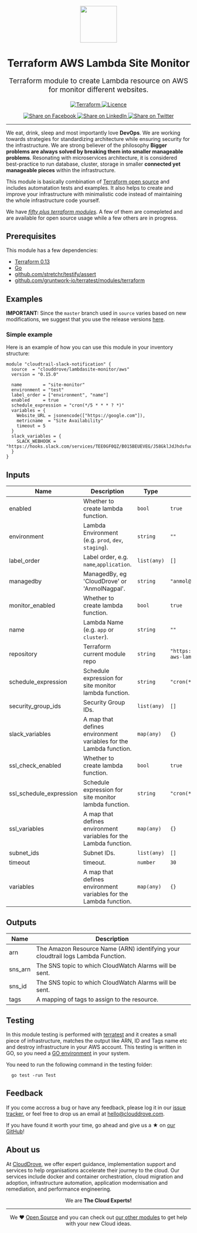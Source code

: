 <!-- This file was automatically generated by the `geine`. Make all changes to `README.yaml` and run `make readme` to rebuild this file. -->

<p align="center"> <img src="https://user-images.githubusercontent.com/50652676/62349836-882fef80-b51e-11e9-99e3-7b974309c7e3.png" width="100" height="100"></p>


<h1 align="center">
    Terraform AWS Lambda Site Monitor
</h1>

<p align="center" style="font-size: 1.2rem;"> 
    Terraform module to create Lambda resource on AWS for monitor different websites.
     </p>

<p align="center">

<a href="https://www.terraform.io">
  <img src="https://img.shields.io/badge/Terraform-v0.12-green" alt="Terraform">
</a>
<a href="LICENSE.md">
  <img src="https://img.shields.io/badge/License-MIT-blue.svg" alt="Licence">
</a>


</p>
<p align="center">

<a href='https://facebook.com/sharer/sharer.php?u=https://github.com/clouddrove/terraform-aws-lambda-site-monitor'>
  <img title="Share on Facebook" src="https://user-images.githubusercontent.com/50652676/62817743-4f64cb80-bb59-11e9-90c7-b057252ded50.png" />
</a>
<a href='https://www.linkedin.com/shareArticle?mini=true&title=Terraform+AWS+Lambda+Site+Monitor&url=https://github.com/clouddrove/terraform-aws-lambda-site-monitor'>
  <img title="Share on LinkedIn" src="https://user-images.githubusercontent.com/50652676/62817742-4e339e80-bb59-11e9-87b9-a1f68cae1049.png" />
</a>
<a href='https://twitter.com/intent/tweet/?text=Terraform+AWS+Lambda+Site+Monitor&url=https://github.com/clouddrove/terraform-aws-lambda-site-monitor'>
  <img title="Share on Twitter" src="https://user-images.githubusercontent.com/50652676/62817740-4c69db00-bb59-11e9-8a79-3580fbbf6d5c.png" />
</a>

</p>
<hr>


We eat, drink, sleep and most importantly love **DevOps**. We are working towards strategies for standardizing architecture while ensuring security for the infrastructure. We are strong believer of the philosophy <b>Bigger problems are always solved by breaking them into smaller manageable problems</b>. Resonating with microservices architecture, it is considered best-practice to run database, cluster, storage in smaller <b>connected yet manageable pieces</b> within the infrastructure. 

This module is basically combination of [Terraform open source](https://www.terraform.io/) and includes automatation tests and examples. It also helps to create and improve your infrastructure with minimalistic code instead of maintaining the whole infrastructure code yourself.

We have [*fifty plus terraform modules*][terraform_modules]. A few of them are comepleted and are available for open source usage while a few others are in progress.




## Prerequisites

This module has a few dependencies: 

- [Terraform 0.13](https://learn.hashicorp.com/terraform/getting-started/install.html)
- [Go](https://golang.org/doc/install)
- [github.com/stretchr/testify/assert](https://github.com/stretchr/testify)
- [github.com/gruntwork-io/terratest/modules/terraform](https://github.com/gruntwork-io/terratest)







## Examples


**IMPORTANT:** Since the `master` branch used in `source` varies based on new modifications, we suggest that you use the release versions [here](https://github.com/clouddrove/terraform-aws-lambda-site-monitor/releases).


### Simple example
Here is an example of how you can use this module in your inventory structure:
```hcl
module "cloudtrail-slack-notification" {
  source  = "clouddrove/lambdasite-monitor/aws"
  version = "0.15.0"

  name        = "site-monitor"
  environment = "test"
  label_order = ["environment", "name"]
  enabled     = true
  schedule_expression = "cron(*/5 * * * ? *)"
  variables = {
    Website_URL = jsonencode(["https://google.com"]),
    metricname  = "Site Availability"
    timeout = 5
  }
  slack_variables = {
    SLACK_WEBHOOK = "https://hooks.slack.com/services/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yrrh08dJo5r1Y"
  }
}
```






## Inputs

| Name | Description | Type | Default | Required |
|------|-------------|------|---------|:--------:|
| enabled | Whether to create lambda function. | `bool` | `true` | no |
| environment | Lambda Environment (e.g. `prod`, `dev`, `staging`). | `string` | `""` | no |
| label\_order | Label order, e.g. `name`,`application`. | `list(any)` | `[]` | no |
| managedby | ManagedBy, eg 'CloudDrove' or 'AnmolNagpal'. | `string` | `"anmol@clouddrove.com"` | no |
| monitor\_enabled | Whether to create lambda function. | `bool` | `true` | no |
| name | Lambda Name  (e.g. `app` or `cluster`). | `string` | `""` | no |
| repository | Terraform current module repo | `string` | `"https://github.com/clouddrove/terraform-aws-lambda-site-monitor"` | no |
| schedule\_expression | Schedule expression for site monitor lambda function. | `string` | `"cron(*/5 * * * ? *)"` | no |
| security\_group\_ids | Security Group IDs. | `list(any)` | `[]` | no |
| slack\_variables | A map that defines environment variables for the Lambda function. | `map(any)` | `{}` | no |
| ssl\_check\_enabled | Whether to create lambda function. | `bool` | `true` | no |
| ssl\_schedule\_expression | Schedule expression for site monitor lambda function. | `string` | `"cron(*/5 * * * ? *)"` | no |
| ssl\_variables | A map that defines environment variables for the Lambda function. | `map(any)` | `{}` | no |
| subnet\_ids | Subnet IDs. | `list(any)` | `[]` | no |
| timeout | timeout. | `number` | `30` | no |
| variables | A map that defines environment variables for the Lambda function. | `map(any)` | `{}` | no |

## Outputs

| Name | Description |
|------|-------------|
| arn | The Amazon Resource Name (ARN) identifying your cloudtrail logs Lambda Function. |
| sns\_arn | The SNS topic to which CloudWatch Alarms will be sent. |
| sns\_id | The SNS topic to which CloudWatch Alarms will be sent. |
| tags | A mapping of tags to assign to the resource. |




## Testing
In this module testing is performed with [terratest](https://github.com/gruntwork-io/terratest) and it creates a small piece of infrastructure, matches the output like ARN, ID and Tags name etc and destroy infrastructure in your AWS account. This testing is written in GO, so you need a [GO environment](https://golang.org/doc/install) in your system. 

You need to run the following command in the testing folder:
```hcl
  go test -run Test
```



## Feedback 
If you come accross a bug or have any feedback, please log it in our [issue tracker](https://github.com/clouddrove/terraform-aws-lambda-site-monitor/issues), or feel free to drop us an email at [hello@clouddrove.com](mailto:hello@clouddrove.com).

If you have found it worth your time, go ahead and give us a ★ on [our GitHub](https://github.com/clouddrove/terraform-aws-lambda-site-monitor)!

## About us

At [CloudDrove][website], we offer expert guidance, implementation support and services to help organisations accelerate their journey to the cloud. Our services include docker and container orchestration, cloud migration and adoption, infrastructure automation, application modernisation and remediation, and performance engineering.

<p align="center">We are <b> The Cloud Experts!</b></p>
<hr />
<p align="center">We ❤️  <a href="https://github.com/clouddrove">Open Source</a> and you can check out <a href="https://github.com/clouddrove">our other modules</a> to get help with your new Cloud ideas.</p>

  [website]: https://clouddrove.com
  [github]: https://github.com/clouddrove
  [linkedin]: https://cpco.io/linkedin
  [twitter]: https://twitter.com/clouddrove/
  [email]: https://clouddrove.com/contact-us.html
  [terraform_modules]: https://github.com/clouddrove?utf8=%E2%9C%93&q=terraform-&type=&language=
